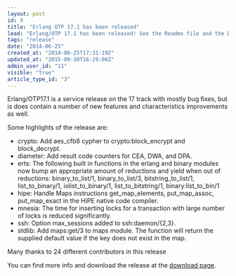 ```yaml
---
layout: post
id: 9
title: "Erlang OTP 17.1 has been released"
lead: "Erlang/OTP 17.1 has been released! See the Readme file and the Documentation for more details. "
tags: "release"
date: "2014-06-25"
created_at: "2014-06-25T17:31:19Z"
updated_at: "2015-09-30T16:29:06Z"
admin_user_id: "11"
visible: "true"
article_type_id: "3"
---
```


 Erlang/OTP17.1 is a service release on the 17 track with mostly bug fixes, but is does contain a number of new features and characteristics improvements as well. 

 Some highlights of the release are:
* crypto: Add aes_cfb8 cypher to crypto:block_encrypt and block_decrypt.
* diameter: Add result code counters for CEA, DWA, and DPA.
* erts: The following built in functions in the erlang and binary modules now bump an appropriate amount 
 of reductions and yield when out of reductions:
 binary_to_list/1, binary_to_list/3, bitstring_to_list/1, list_to_binary/1, 
 iolist_to_binary/1, list_to_bitstring/1, binary:list_to_bin/1
* hipe: Handle Maps instructions get_map_elements, put_map_assoc, 
 put_map_exact in the HiPE native code compiler.
* mnesia: The time for inserting locks for a transaction with large 
 number of locks is reduced significantly.
* ssh: Option max_sessions added to ssh:daemon/{2,3}.
* stdlib: Add maps:get/3 to maps module. The function will return the 
 supplied default value if the key does not exist in the map.

 Many thanks to 24 different contributors in this release

 You can find more info and download the release at the [download page](https://erlang.org/download.html).

  
